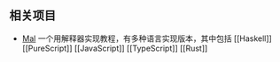 
## 相关项目
- [Mal](https://github.com/kanaka/mal) 一个用解释器实现教程，有多种语言实现版本，其中包括	 [[Haskell]] [[PureScript]]	 [[JavaScript]] [[TypeScript]]	 [[Rust]]